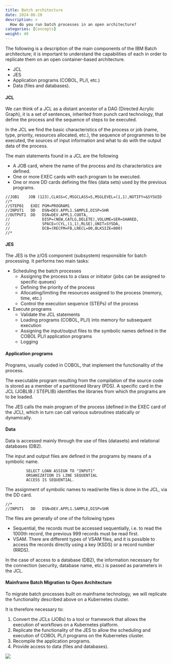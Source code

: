 ```yaml
---
title: Batch architecture
date: 2024-06-20
description: >
  How do you run batch processes in an open architecture?
categories: [Concepts]
weight: 40
---
```


The following is a description of the main components of the IBM Batch architecture; it is important to understand the capabilities of each in order to replicate them on an open container-based architecture.

* JCL
* JES
* Application programs (COBOL, PL/I, etc.)
* Data (files and databases).


#### JCL

We can think of a JCL as a distant ancestor of a DAG (Directed Acrylic Graph), it is a set of sentences, inherited from punch card technology, that define the process and the sequence of steps to be executed.

In the JCL we find the basic characteristics of the process or job (name, type, priority, resources allocated, etc.), the sequence of programmes to be executed, the sources of input information and what to do with the output data of the process.

The main statements found in a JCL are the following

* A JOB card, where the name of the process and its characteristics are defined.
* One or more EXEC cards with each program to be executed.
* One or more DD cards defining the files (data sets) used by the previous programs.   

```jcl
//JOB1    JOB (123),CLASS=C,MSGCLASS=S,MSGLEVEL=(1,1),NOTIFY=&SYSUID
//*
//STEP01   EXEC PGM=PROGRAM1
//INPUT1   DD   DSN=DEV.APPL1.SAMPLE,DISP=SHR
//OUTPUT1  DD   DSN=DEV.APPL1.CUOTA,
//              DISP=(NEW,CATLG,DELETE),VOLUME=SER=SHARED,
//              SPACE=(CYL,(1,1),RLSE),UNIT=SYSDA,
//              DCB=(RECFM=FB,LRECL=80,BLKSIZE=800)
//*

```

#### JES

The JES is the z/OS component (subsystem) responsible for batch processing. It performs two main tasks:

* Scheduling the batch processes
  * Assigning the process to a class or initiator (jobs can be assigned to specific queues)
  * Defining the priority of the process
  * Allocating/limiting the resources assigned to the process (memory, time, etc.)
  * Control the execution sequence (STEPs) of the process 
* Execute programs 
  * Validate the JCL statements 
  * Loading programs (COBOL, PL/I) into memory for subsequent execution
  * Assigning the input/output files to the symbolic names defined in the COBOL PL/I application programs 
  * Logging

#### Application programs

Programs, usually coded in COBOL, that implement the functionality of the process.

The executable program resulting from the compilation of the source code is stored as a member of a partitioned library (PDS). 
A specific card in the JCL (JOBLIB / STEPLIB) identifies the libraries from which the programs are to be loaded.

The JES calls the main program of the process (defined in the EXEC card of the JCL), which in turn can call various subroutines statically or dynamically.  

#### Data

Data is accessed mainly through the use of files (datasets) and relational databases (DB2). 

The input and output files are defined in the programs by means of a symbolic name.


```cobol
         SELECT LOAN ASSIGN TO "INPUT1"
         ORGANIZATION IS LINE SEQUENTIAL
         ACCESS IS SEQUENTIAL.

```

The assignment of symbolic names to read/write files is done in the JCL, via the DD card. 

```jcl
//*
//INPUT1   DD   DSN=DEV.APPL1.SAMPLE,DISP=SHR

```
The files are generally of one of the following types

* Sequential, the records must be accessed sequentially, i.e. to read the 1000th record, the previous 999 records must be read first.
* VSAM. There are different types of VSAM files, and it is possible to access the records directly using a key (KSDS) or a record number (RRDS).

In the case of access to a database (DB2), the information necessary for the connection (security, database name, etc.) is passed as parameters in the JCL. 

#### Mainframe Batch Migration to Open Architecture

To migrate batch processes built on mainframe technology, we will replicate the functionality described above on a Kubernetes cluster.

It is therefore necessary to:

1. Convert the JCLs (JOBs) to a tool or framework that allows the execution of workflows on a Kubernetes platform.
2. Replicate the functionality of the JES to allow the scheduling and execution of COBOL PL/I programs on the Kubernetes cluster.
3. Recompile the application programs.
4. Provide access to data (files and databases).

![](/img/others/arch-batch-v1.0.png)
